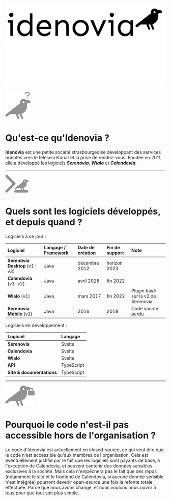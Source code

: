 <div align="center">

[![idenovia](https://github.com/Idenovia/.github/blob/main/assets/logo_header.png?raw=true#gh-light-mode-only)](https://www.idenovia.com)
[![idenovia](https://github.com/Idenovia/.github/blob/main/assets/logo_header_dark.png?raw=true#gh-dark-mode-only)](https://www.idenovia.com)

</div>

![Qui sommes-nous?](https://github.com/Idenovia/.github/blob/main/assets/question.png?raw=true)

# Qu'est-ce qu'Idenovia ?

**Idenovia** est une petite société strasbourgeoise développant des services orientés vers le télésecrétariat et la prise de rendez-vous. Fondée en 2011, elle a développé les logiciels _**Serenovia**_, _**Wialo**_ et _**Calendovia**_.

---

![Quels logiciels?](https://github.com/Idenovia/.github/blob/main/assets/code.png?raw=true)

# Quels sont les logiciels développés, et depuis quand ?

Logiciels à ce jour :

| Logiciel                            | Langage / Framework | Date de création | Fin de support | Note                                |
| :---------------------------------- | :------------------ | :---------------- | :------------- | :---------------------------------- |
| **Serenovia Desktop** (v1-v3) | Java                | décembre 2012    | horizon 2023   |                                     |
| **Calendovia** (v1-v2)        | Java                | avril 2015        | fin 2022       |                                     |
| **Wialo** (v1)                | Java                | mars 2017         | fin 2022       | Plugin basé sur la v2 de Serenovia |
| **Serenovia Mobile** (v1)     | Java                | 2016              | 2019           | Code source perdu                   |

Logiciels en développement :

| Logiciel                        | Langage    |
| :------------------------------ | :--------- |
| **Serenovia**             | Svelte     |
| **Calendovia**            | Svelte     |
| **Wialo**                 | Svelte     |
| **API**                   | TypeScript |
| **Site & documentations** | TypeScript |

---

![Pourquoi en closed source?](https://github.com/Idenovia/.github/blob/main/assets/lock.png?raw=true)

# Pourquoi le code n'est-il pas accessible hors de l'organisation ?

Le code d'Idenovia est actuellement en closed-source, ce qui veut dire que le code n'est accessible qu'aux membres de l'organisation. Cela est éventuellement justifié par le fait que les logiciels sont payants de base, à l'exception de Calendovia, et peuvent contenir des données sensibles exclusives à la société. Mais cela n'empêchera pas le fait que des repos (notamment le site et le frontend de Calendovia, si aucune donnée sensible n'est intégrée) pourront devenir open-source une fois la refonte totale effectuée. Parce que nous avons changé, et nous voulons nous ouvrir à tous pour que tout soit plus simple.
